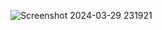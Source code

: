 ![Screenshot 2024-03-29 231921](https://github.com/BuiViet713/thedogapp/assets/96609682/6c754dc8-12a9-48be-a3a5-26b46d990707)
